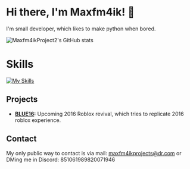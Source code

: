 # Hi there, I'm Maxfm4ik! 👋

I'm small developer, which likes to make python when bored.

![Maxfm4ikProject2's GitHub stats](https://github-readme-stats.vercel.app/api?username=maxfm4ikprojects2&theme=radical)

# Skills
[![My Skills](https://skillicons.dev/icons?i=py,js,lua,java,vscode,html,css,windows,azure,cloudflare)](https://skillicons.dev)

## Projects
- **[BLUE16](https://github.com/blue16-team):** Upcoming 2016 Roblox revival, which tries to replicate 2016 roblox experience.

## Contact
My only public way to contact is via mail: maxfm4ikprojects@dr.com or DMing me in Discord: 851061989820071946

